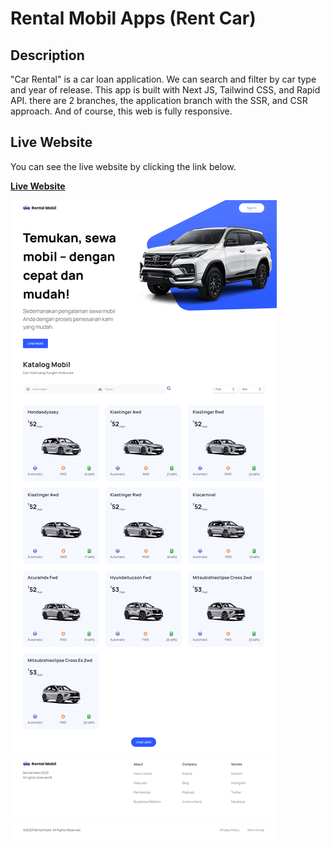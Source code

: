 # Rental Mobil Apps (Rent Car)

## Description

"Car Rental" is a car loan application. We can search and filter by car type and year of release. This app is built with Next JS, Tailwind CSS, and Rapid API. there are 2 branches, the application branch with the SSR, and CSR approach. And of course, this web is fully responsive.

## Live Website

You can see the live website by clicking the link below.

**[Live Website](https://johandika-rental-mobil-apps.vercel.app/)**

![Screenshoot Web Project](/Portfolio_website.jpg)
